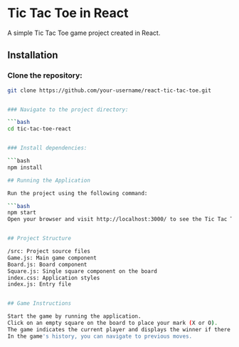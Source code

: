 # Tic Tac Toe in React

A simple Tic Tac Toe game project created in React.


## Installation

### Clone the repository:

   ```bash
   git clone https://github.com/your-username/react-tic-tac-toe.git


### Navigate to the project directory:

   ```bash
   cd tic-tac-toe-react


### Install dependencies:

   ```bash
   npm install

## Running the Application

   Run the project using the following command:

   ```bash
   npm start
   Open your browser and visit http://localhost:3000/ to see the Tic Tac Toe game in action.


## Project Structure

   /src: Project source files
   Game.js: Main game component
   Board.js: Board component
   Square.js: Single square component on the board
   index.css: Application styles
   index.js: Entry file


## Game Instructions

   Start the game by running the application.
   Click on an empty square on the board to place your mark (X or O).
   The game indicates the current player and displays the winner if there is one.
   In the game's history, you can navigate to previous moves.
